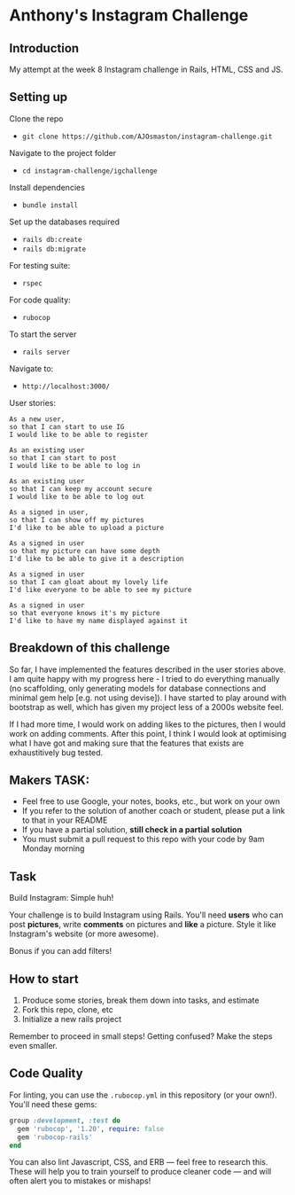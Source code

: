 
Anthony's Instagram Challenge
===================

## Introduction

My attempt at the week 8 Instagram challenge in Rails, HTML, CSS and JS. 

## Setting up

Clone the repo
* `git clone https://github.com/AJOsmaston/instagram-challenge.git`

Navigate to the project folder
* `cd instagram-challenge/igchallenge`

Install dependencies
* `bundle install`

Set up the databases required
* `rails db:create`
* `rails db:migrate`

For testing suite:
* `rspec`

For code quality:
* `rubocop`

To start the server
* `rails server`

Navigate to:
* `http://localhost:3000/`

User stories:

```
As a new user,
so that I can start to use IG
I would like to be able to register

As an existing user
so that I can start to post
I would like to be able to log in

As an existing user
so that I can keep my account secure
I would like to be able to log out

As a signed in user,
so that I can show off my pictures
I'd like to be able to upload a picture

As a signed in user
so that my picture can have some depth
I'd like to be able to give it a description

As a signed in user
so that I can gloat about my lovely life
I'd like everyone to be able to see my picture

As a signed in user
so that everyone knows it's my picture
I'd like to have my name displayed against it
```

## Breakdown of this challenge

So far, I have implemented the features described in the user stories above. I am quite happy with my progress here - I tried to do everything manually (no scaffolding, only generating models for database connections and minimal gem help [e.g. not using devise]). I have started to play around with bootstrap as well, which has given my project less of a 2000s website feel.

If I had more time, I would work on adding likes to the pictures, then I would work on adding comments. After this point, I think I would look at optimising what I have got and making sure that the features that exists are exhaustitively bug tested. 


## Makers TASK:

* Feel free to use Google, your notes, books, etc., but work on your own
* If you refer to the solution of another coach or student, please put a link to that in your README
* If you have a partial solution, **still check in a partial solution**
* You must submit a pull request to this repo with your code by 9am Monday morning

## Task

Build Instagram: Simple huh!

Your challenge is to build Instagram using Rails. You'll need **users** who can post **pictures**, write **comments** on pictures and **like** a picture. Style it like Instagram's website (or more awesome).

Bonus if you can add filters!

## How to start

1. Produce some stories, break them down into tasks, and estimate
2. Fork this repo, clone, etc
3. Initialize a new rails project

Remember to proceed in small steps! Getting confused? Make the steps even smaller.

## Code Quality

For linting, you can use the `.rubocop.yml` in this repository (or your own!).
You'll need these gems:

```ruby
group :development, :test do
  gem 'rubocop', '1.20', require: false
  gem 'rubocop-rails'
end
```

You can also lint Javascript, CSS, and ERB — feel free to research this. These
will help you to train yourself to produce cleaner code — and will often alert
you to mistakes or mishaps!
